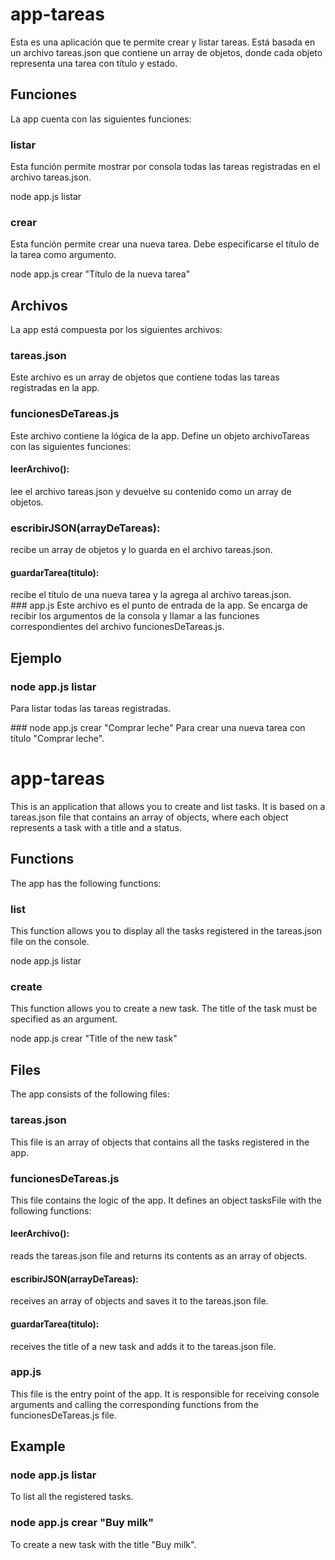 # app-tareas
Esta es una aplicación que te permite crear y listar tareas. Está basada en un archivo tareas.json que contiene un array de objetos, donde cada objeto representa una tarea con título y estado.

## Funciones
La app cuenta con las siguientes funciones:

### listar
Esta función permite mostrar por consola todas las tareas registradas en el archivo tareas.json.

node app.js listar
### crear
Esta función permite crear una nueva tarea. Debe especificarse el título de la tarea como argumento.

node app.js crear "Título de la nueva tarea"
## Archivos
La app está compuesta por los siguientes archivos:

### tareas.json
Este archivo es un array de objetos que contiene todas las tareas registradas en la app.

### funcionesDeTareas.js
Este archivo contiene la lógica de la app. Define un objeto archivoTareas con las siguientes funciones:

#### leerArchivo(): 
lee el archivo tareas.json y devuelve su contenido como un array de objetos.
### escribirJSON(arrayDeTareas): 
recibe un array de objetos y lo guarda en el archivo tareas.json.
#### guardarTarea(titulo): 
recibe el título de una nueva tarea y la agrega al archivo tareas.json.
### app.js
Este archivo es el punto de entrada de la app. Se encarga de recibir los argumentos de la consola y llamar a las funciones correspondientes del archivo funcionesDeTareas.js.

## Ejemplo
### node app.js listar
Para listar todas las tareas registradas.

### node app.js crear "Comprar leche"
Para crear una nueva tarea con título "Comprar leche".

# app-tareas
This is an application that allows you to create and list tasks. It is based on a tareas.json file that contains an array of objects, where each object represents a task with a title and a status.

## Functions
The app has the following functions:

### list
This function allows you to display all the tasks registered in the tareas.json file on the console.

node app.js listar

### create
This function allows you to create a new task. The title of the task must be specified as an argument.

node app.js crear "Title of the new task"

## Files
The app consists of the following files:

### tareas.json
This file is an array of objects that contains all the tasks registered in the app.

### funcionesDeTareas.js
This file contains the logic of the app. It defines an object tasksFile with the following functions:

#### leerArchivo():
reads the tareas.json file and returns its contents as an array of objects.

#### escribirJSON(arrayDeTareas):
receives an array of objects and saves it to the tareas.json file.

#### guardarTarea(titulo):
receives the title of a new task and adds it to the tareas.json file.

### app.js
This file is the entry point of the app. It is responsible for receiving console arguments and calling the corresponding functions from the funcionesDeTareas.js file.

## Example
### node app.js listar 
To list all the registered tasks.

### node app.js crear "Buy milk"
To create a new task with the title "Buy milk".
